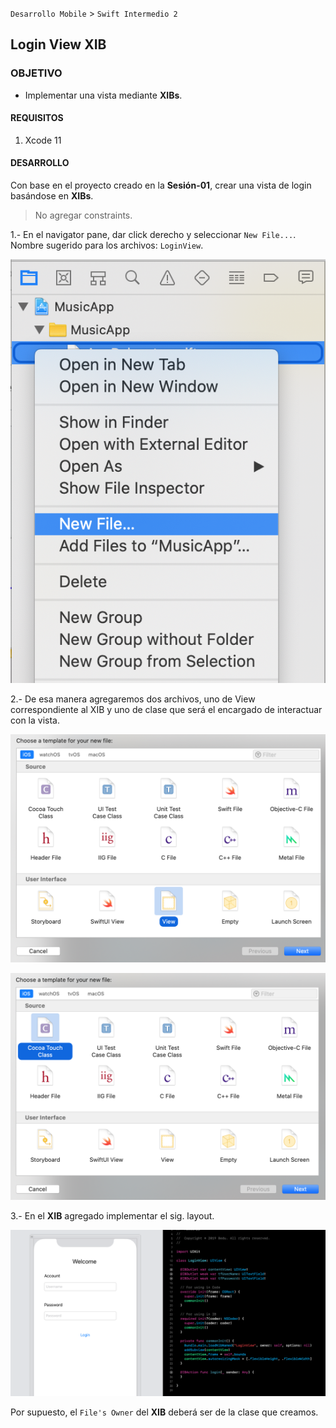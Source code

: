 `Desarrollo Mobile` > `Swift Intermedio 2`

## Login View XIB

### OBJETIVO

- Implementar una vista mediante **XIBs**.

#### REQUISITOS

1. Xcode 11

#### DESARROLLO

Con base en el proyecto creado en la **Sesión-01**, crear una vista de login basándose en **XIBs**.

> No agregar constraints.

1.- En el navigator pane, dar click derecho y seleccionar `New File...`. Nombre sugerido para los archivos: `LoginView`.

![](0.png)

2.- De esa manera agregaremos dos archivos, uno de View correspondiente al XIB y uno de clase que será el encargado de interactuar con la vista.

![](2.png)

![](3.png)

3.- En el **XIB** agregado implementar el sig. layout.

![](1.png)

Por supuesto, el `File's Owner` del **XIB** deberá ser de la clase que creamos.

